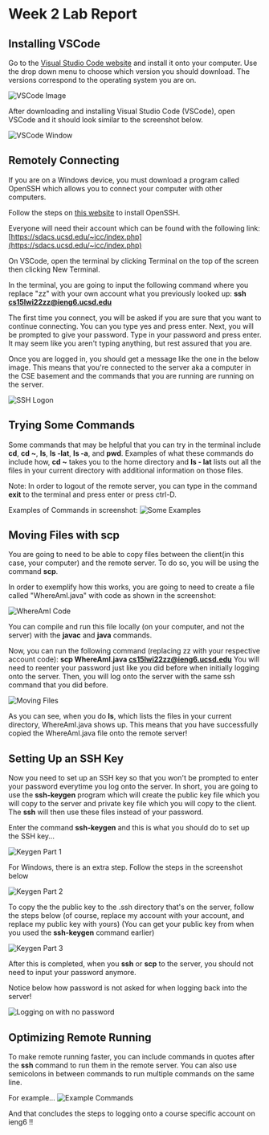 # Week 2 Lab Report

## Installing VSCode
Go to the [Visual Studio Code website](https://code.visualstudio.com/) and install it onto your computer. Use the drop down menu to choose which version you should download. The versions correspond to the operating system you are on.

![VSCode Image](vscodeDownload.png)

After downloading and installing Visual Studio Code (VSCode), open VSCode and it should look similar to the screenshot below.

![VSCode Window](vscodeScreenshot.PNG)


## Remotely Connecting
If you are on a Windows device, you must download a program called OpenSSH which allows you to connect your computer with other computers. 

Follow the steps on [this website](https://docs.microsoft.com/en-us/windows-server/administration/openssh/openssh_install_firstuse) to install OpenSSH.

Everyone will need their account which can be found with the following link:
[https://sdacs.ucsd.edu/~icc/index.php](https://sdacs.ucsd.edu/~icc/index.php)

On VSCode, open the terminal by clicking Terminal on the top of the screen then clicking New Terminal. 

In the terminal, you are going to input the following command where you replace "zz" with your own account what you previously looked up: **ssh cs15lwi22zz@ieng6.ucsd.edu**

The first time you connect, you will be asked if you are sure that you want to continue connecting. You can you type yes and press enter. Next, you will be prompted to give your password. Type in your password and press enter. It may seem like you aren't typing anything, but rest assured that you are. 

Once you are logged in, you should get a message like the one in the below image. This means that you're connected to the server aka a computer in the CSE basement and the commands that you are running are running on the server.

![SSH Logon](sshlogon.PNG)

## Trying Some Commands
Some commands that may be helpful that you can try in the terminal include **cd**, **cd ~**,  **ls**, **ls -lat**, **ls -a**, and **pwd**. Examples of what these commands do include how, **cd ~** takes you to the home directory and **ls - lat** lists out all the files in your current directory with additional information on those files.

Note: In order to logout of the remote server, you can type in the command **exit** to the terminal and press enter or press ctrl-D.

Examples of Commands in screenshot:
![Some Examples](ExamplesOfSomeCommands.PNG)

## Moving Files with **scp**

You are going to need to be able to copy files between the client(in this case, your computer) and the remote server. To do so, you will be using the command **scp**.

In order to exemplify how this works, you are going to need to create a file called "WhereAmI.java" with code as shown in the screenshot:

![WhereAmI Code](whereAmI.PNG)

You can compile and run this file locally (on your computer, and not the server) with the **javac** and **java** commands. 

Now, you can  run the following command (replacing zz with your respective account code):
**scp WhereAmI.java cs15lwi22zz@ieng6.ucsd.edu**
You will need to reenter your password just like you did before when initially logging onto the server. Then, you will log onto the server with the same ssh command that you did before. 

![Moving Files](lab1.PNG)

As you can see, when you do **ls**, which lists the files in your current directory, WhereAmI.java shows up. This means that you have successfully copied the WhereAmI.java file onto the remote server!

## Setting Up an SSH Key

Now you need to set up an SSH key so that you won't be prompted to enter your password everytime you log onto the server. In short, you are going to use the **ssh-keygen** program which will create the public key file which you will copy to the server and private key file which you will copy to the client. The **ssh** will then use these files instead of your password. 

Enter the command **ssh-keygen** and this is what you should do to set up the SSH key...

![Keygen Part 1](sshKeygenCommand.jpg)

For Windows, there is an extra step. Follow the steps in the screenshot below

![Keygen Part 2](extraStepForWindowsKeygen.PNG)

To copy the the public key to the .ssh directory that's on the server, follow the steps below (of course, replace my account with your account, and replace my public key with yours)
(You can get your public key from when you used the **ssh-keygen** command earlier)

![Keygen Part 3](thirdStepOfKeygen.PNG)

After this is completed, when you **ssh** or **scp** to the server, you should not need to input your password anymore.

Notice below how password is not asked for when logging back into the server!

![Logging on with no password](sshkey.PNG)


## Optimizing Remote Running

To make remote running faster, you can include commands in quotes after the **ssh** command to run them in the remote server. You can also use semicolons in between commands to run multiple commands on the same line.

For example...
![Example Commands](LastPartOfFirstLabReport.PNG)


And that concludes the steps to logging onto a course specific account on ieng6 !!
